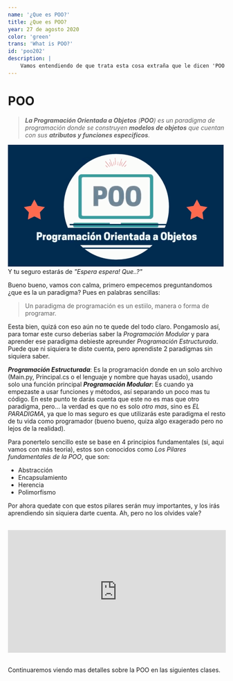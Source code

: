 ```yaml
---
name: '¿Que es POO?'
title: ¿Que es POO?
year: 27 de agosto 2020
color: 'green'
trans: 'What is POO?'
id: 'poo202'
description: |
    Vamos entendiendo de que trata esta cosa extraña que le dicen 'POO'
---
```


# POO
> ***La Programación Orientada a Objetos** (**POO**) es un paradigma de programación donde se construyen **modelos de objetos** que cuentan con sus **atributos y funciones especificos**.*


![](https://raw.githubusercontent.com/doneber/POO/master/Resources/POO/POO.png)
Y tu seguro estarás de *"Espera espera! Que..?"* 

Bueno bueno, vamos con calma, primero empecemos preguntandomos  ¿que es la un paradigma?
Pues en palabras sencillas:
> Un paradigma de programación es un estiilo, manera o forma  de programar. 

Eesta bien, quizá con eso aún no te quede del todo claro. 
Pongamoslo así, para tomar este curso deberias saber la *Programación Modular* y para aprender ese paradigma debieste apreunder *Programación Estructurada*. Puede que ni siquiera te diste cuenta, pero aprendiste 2 paradigmas sin siquiera saber. 

***Programación Estructurada***: Es la programación donde en un solo archivo (Main.py, Principal.cs o el lenguaje y nombre que hayas usado), usando solo una función principal
***Programación Modular***: Es cuando ya empezaste a usar funciones y métodos, así separando un poco mas tu código.
En este punto te darás cuenta que este no es mas que otro paradigma, pero... la verdad es que no es solo *otro mas*, sino es *EL PARADIGMA*, ya que lo mas seguro es que utilizarás este paradigma el resto de tu vida como programador (bueno bueno, quiza algo exagerado pero no lejos de la realidad).

Para ponertelo sencillo este se base en 4 principios fundamentales (si, aqui vamos con más teoria), estos son conocidos como *Los Pilares fundamentales de la POO*, que son:
- Abstracción
- Encapsulamiento
- Herencia
- Polimorfismo

Por ahora quedate con que estos pilares serán muy importantes, y los irás aprendiendo sin siquiera darte cuenta. Ah, pero no los olvides vale?

<br>
<div style="position: relative;
    padding-bottom: 56.25%;
    height: 0;
    overflow: hidden;">

<iframe width="560" height="315" style="position: absolute;
    top:0;
    left: 0;
    width: 100%;
    height: 100%;" src="https://www.youtube.com/embed/yFgCZLGDewE" frameborder="0" allow="accelerometer; autoplay; encrypted-media; gyroscope; picture-in-picture" allowfullscreen></iframe>
</div>
<br>

Continuaremos viendo mas detalles sobre la POO en las siguientes clases.
